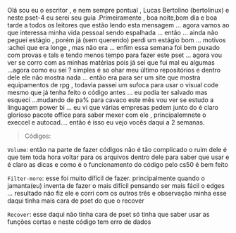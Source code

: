 Olá sou eu o escritor , e nem sempre pontual , Lucas Bertolino (bertolinux) e neste pset-4 eu serei seu guia .Primeiramente , boa noite,bom dia e boa tarde a todos os leitores que estão lendo esta mensagem ... agora vamos ao que interessa minha vida pessoal sendo espalhada ... então ... ainda não peguei estágio , porém já (sem querendo) perdi um estágio bom ... motivos :achei que era longe , mas não era ... enfim essa semana foi bem puxado com provas e tals e tendo menos tempo para fazer este pset ... agora vou ver se corro com as minhas matérias pois já sei que fui mal eu algumas ...agora como eu sei ? simples é so ohar meu último repositórios e dentro dele ele não mostra nada ... então era para ser um site que mostra equipamentos de rpg , todavia passei um sufoca para usar o visual code mesmo que já tenha feito o código antes ... eu podia ter salvado mas esqueci ...mudando de pa% para cavaco este mês vou ver se estudo a linguagem power bi ... eu vi que várias empresas pedem junto do é claro glorioso pacote office para saber mexer com ele , principalemnete o execcel e autocad.... então é isso eu vejo vocês daqui a 2 semanas.

>Códigos:

``Volume``: então na parte de fazer códigos não é tão complicado o ruim dele é que tem toda hora voltar para os arquivos dentro dele para saber que usar e é claro as dicas e como é o funcionamento do código pelo cs50 é bem feito

``Filter-more``: esse foi muito difícil de fazer. principalmente quando o jamanta(eu) inventa de fazer o mais difícil pensando ser mais fácil o edges ... resultado não fiz ele e corri com os outros três e observação minha esse daqui tinha mais cara de pset do que o recover

``Recover``: esse daqui não tinha cara de pset só tinha que saber usar as funções certas e neste código tem erro de dados 


